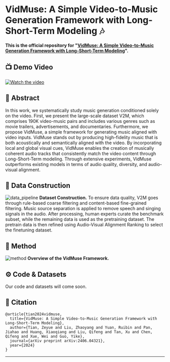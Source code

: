 # VidMuse: A Simple Video-to-Music Generation Framework with Long-Short-Term Modeling 🎶



**This is the official repository for "[VidMuse: A Simple Video-to-Music Generation Framework with Long-Short-Term Modeling](https://arxiv.org/pdf/2406.04321)".** 


## 📺 Demo Video
[![Watch the video](https://github.com/ZeyueT/VidMuse/assets/126848881/ec71637c-9d3b-4cc5-8e14-0b76929f647a)](https://www.youtube.com/watch?v=8iwoynLJHm4)


## 🔆 Abstract

In this work, we systematically study music generation conditioned solely on the video.
First, we present the large-scale dataset V2M, which comprises 190K video-music pairs and includes various genres such as movie trailers, advertisements, and documentaries.
Furthermore, we propose VidMuse, a simple framework for generating music aligned with video inputs. VidMuse stands out by producing high-fidelity music that is both acoustically and semantically aligned with the video. By incorporating local and global visual cues, VidMuse enables the creation of musically coherent audio tracks that consistently match the video content through Long-Short-Term modeling. Through extensive experiments, VidMuse outperforms existing models in terms of audio quality, diversity, and audio-visual alignment. 

## 🔆 Data Construction
![data_pipeline](https://github.com/ZeyueT/VidMuse/assets/126848881/91562024-3feb-4d56-8f1f-5c58a79187ab)
**Dataset Construction.** To ensure data quality, V2M goes through rule-based coarse filtering and content-based fine-grained filtering. Music source separation is applied to remove speech and singing signals in the audio. After processing, human experts curate the benchmark subset, while the remaining data is used as the pretraining dataset. The pretrain data is then refined using Audio-Visual Alignment Ranking to select the finetuning dataset.

## 🔆 Method
![method](https://github.com/ZeyueT/VidMuse/assets/126848881/25c54387-2136-4d61-956c-abf07146bea6)
**Overview of the VidMuse Framework.**

## ⚙️ Code & Datasets
Our code and datasets will come soon.

## 🤗 Citation

```
@article{tian2024vidmuse,
  title={VidMuse: A Simple Video-to-Music Generation Framework with Long-Short-Term Modeling},
  author={Tian, Zeyue and Liu, Zhaoyang and Yuan, Ruibin and Pan, Jiahao and Huang, Xiaoqiang and Liu, Qifeng and Tan, Xu and Chen, Qifeng and Xue, Wei and Guo, Yike},
  journal={arXiv preprint arXiv:2406.04321},
  year={2024}
}
```

<hr>
